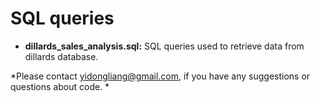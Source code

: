 # SQL queries

- **dillards_sales_analysis.sql:** SQL queries used to retrieve data from dillards database. 

*Please contact yidongliang@gmail.com, if you have any suggestions or questions about code. *
